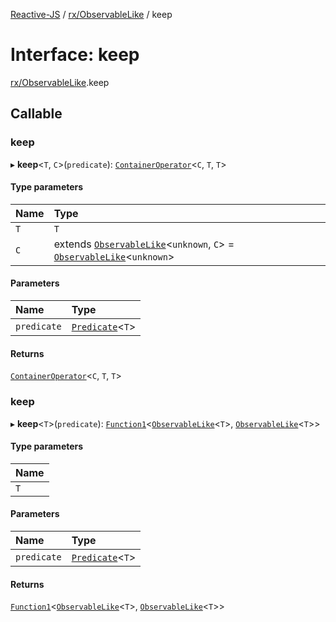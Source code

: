 [Reactive-JS](../README.md) / [rx/ObservableLike](../modules/rx_ObservableLike.md) / keep

# Interface: keep

[rx/ObservableLike](../modules/rx_ObservableLike.md).keep

## Callable

### keep

▸ **keep**<`T`, `C`\>(`predicate`): [`ContainerOperator`](../modules/containers.md#containeroperator)<`C`, `T`, `T`\>

#### Type parameters

| Name | Type |
| :------ | :------ |
| `T` | `T` |
| `C` | extends [`ObservableLike`](rx.ObservableLike.md)<`unknown`, `C`\> = [`ObservableLike`](rx.ObservableLike.md)<`unknown`\> |

#### Parameters

| Name | Type |
| :------ | :------ |
| `predicate` | [`Predicate`](../modules/functions.md#predicate)<`T`\> |

#### Returns

[`ContainerOperator`](../modules/containers.md#containeroperator)<`C`, `T`, `T`\>

### keep

▸ **keep**<`T`\>(`predicate`): [`Function1`](../modules/functions.md#function1)<[`ObservableLike`](rx.ObservableLike.md)<`T`\>, [`ObservableLike`](rx.ObservableLike.md)<`T`\>\>

#### Type parameters

| Name |
| :------ |
| `T` |

#### Parameters

| Name | Type |
| :------ | :------ |
| `predicate` | [`Predicate`](../modules/functions.md#predicate)<`T`\> |

#### Returns

[`Function1`](../modules/functions.md#function1)<[`ObservableLike`](rx.ObservableLike.md)<`T`\>, [`ObservableLike`](rx.ObservableLike.md)<`T`\>\>
